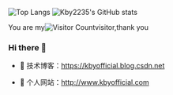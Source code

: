 ![Top Langs](https://github-readme-stats.vercel.app/api/top-langs/?username=all-smile&layout=compact&theme=tokyonight) 
![Kby2235's GitHub stats](https://github-readme-stats.vercel.app/api?username=Kby2235&show_icons=true&theme=tokyonight)

You are my![Visitor Count](https://profile-counter.glitch.me/Kby2235/count.svg)visitor,thank you
### Hi there  🌅
- :orange_book: 技术博客：https://kbyofficial.blog.csdn.net
 
- :hammer:  个人网站：http://www.kbyofficial.com

